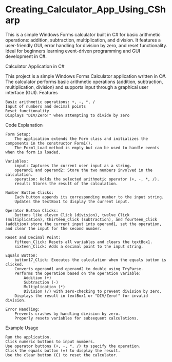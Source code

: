 # Creating_Calculator_App_Using_CSharp
This is a simple Windows Forms calculator built in C# for basic arithmetic operations: addition, subtraction, multiplication, and division. It features a user-friendly GUI, error handling for division by zero, and reset functionality. Ideal for beginners learning event-driven programming and GUI development in C#.


Calculator Application in C#

This project is a simple Windows Forms Calculator application written in C#. The calculator performs basic arithmetic operations (addition, subtraction, multiplication, division) and supports input through a graphical user interface (GUI).
Features

    Basic arithmetic operations: +, -, *, /
    Input of numbers and decimal points
    Reset functionality
    Displays "DIV/Zero!" when attempting to divide by zero

Code Explanation

    Form Setup:
        The application extends the Form class and initializes the components in the constructor Form1().
        The Form1_Load method is empty but can be used to handle events when the form is loaded.

    Variables:
        input: Captures the current user input as a string.
        operand1 and operand2: Store the two numbers involved in the calculation.
        operation: Holds the selected arithmetic operator (+, -, *, /).
        result: Stores the result of the calculation.

    Number Button Clicks:
        Each button appends its corresponding number to the input string.
        Updates the textBox1 to display the current input.

    Operator Button Clicks:
        Buttons like eleven_Click (division), twelve_Click (multiplication), thirteen_Click (subtraction), and fourteen_Click (addition) store the current input into operand1, set the operation, and clear the input for the second number.

    Reset and Decimal Point:
        fifteen_Click: Resets all variables and clears the textBox1.
        sixteen_Click: Adds a decimal point to the input string.

    Equals Button:
        button17_Click: Executes the calculation when the equals button is clicked.
        Converts operand1 and operand2 to double using TryParse.
        Performs the operation based on the operation variable:
            Addition (+)
            Subtraction (-)
            Multiplication (*)
            Division (/) with zero-checking to prevent division by zero.
        Displays the result in textBox1 or "DIV/Zero!" for invalid division.

    Error Handling:
        Prevents crashes by handling division by zero.
        Properly resets variables for subsequent calculations.

Example Usage

    Run the application.
    Click numeric buttons to input numbers.
    Use operator buttons (+, -, *, /) to specify the operation.
    Click the equals button (=) to display the result.
    Use the clear button (C) to reset the calculator.
